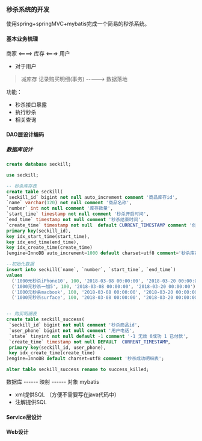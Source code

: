 ### 秒杀系统的开发

使用spring+springMVC+mybatis完成一个简易的秒杀系统。

#### 基本业务梳理

商家 <====> 库存 <===> 用户

* 对于用户

> 减库存 记录购买明细(事务) -----> 数据落地

功能：
* 秒杀接口暴露
* 执行秒杀
* 相关查询

#### DAO层设计编码
##### 数据库设计
```sql
create database seckill;

use seckill;

-- 秒杀库存表
create table seckill(
`seckill_id` bigint not null auto_increment comment '商品库存id',
`name` varchar(120) not null comment '商品名称',
`number` int not null comment '库存数量',
`start_time` timestamp not null comment '秒杀开启时间',
`end_time` timestamp not null comment '秒杀结束时间',
`create_time` timestamp not null  default CURRENT_TIMESTAMP comment '创建时间' ,
primary key(seckill_id),
key idx_start_time(start_time),
key idx_end_time(end_time),
key idx_create_time(create_time) 
)engine=InnoDB auto_increment=1000 default charset=utf8 comment='秒杀库存表';

--初始化数据
insert into seckill(`name`, `number`, `start_time`, `end_time`)
values
  ('1000元秒杀iPhone10', 100, '2018-03-08 00:00:00', '2018-03-20 00:00:00'),
  ('1000元秒杀一加5', 100, '2018-03-08 00:00:00', '2018-03-20 00:00:00'),
  ('1000元秒杀macbook', 100, '2018-03-08 00:00:00', '2018-03-20 00:00:00'),
  ('1000元秒杀surface', 100, '2018-03-08 00:00:00', '2018-03-20 00:00:00');


-- 购买明细表
create table seckill_success(
 `seckill_id` bigint not null comment '秒杀商品id',
 `user_phone` bigint not null comment '用户电话',
 `state` tinyint not null default -1 comment '-1 无效 0成功 1 已付款',
 `create_time` timestamp not null DEFAULT  CURRENT_TIMESTAMP,
 primary key(seckill_id, user_phone),
 key idx_create_time(create_time) 
)engine=InnoDB default charset=utf8 comment '秒杀成功明细表';

alter table seckill_success rename to success_killed;
```
数据库 ------ 映射 ------ 对象 mybatis
* xml提供SQL （方便不需要写在java代码中）
* 注解提供SQL

#### Service层设计

#### Web设计
